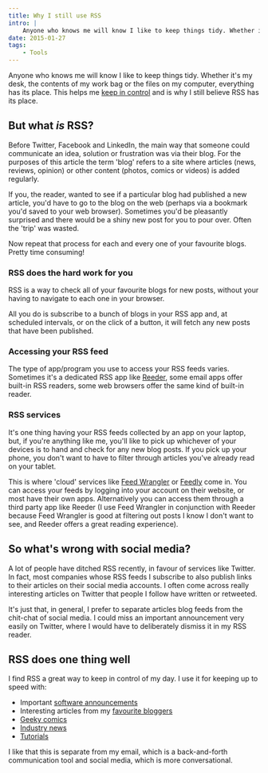 ```yaml
---
title: Why I still use RSS
intro: |
    Anyone who knows me will know I like to keep things tidy. Whether it's my desk, the contents of my work bag or the files on my computer, everything has its place. This helps me keep in control and is why I still believe RSS has its place.
date: 2015-01-27
tags:
    - Tools
---
```


Anyone who knows me will know I like to keep things tidy. Whether it's my desk, the contents of my work bag or the files on my computer, everything has its place. This helps me [keep in control](/blog/controlling-email) and is why I still believe RSS has its place.


## But what _is_ RSS?

Before Twitter, Facebook and LinkedIn, the main way that someone could communicate an idea, solution or frustration was via their blog. For the purposes of this article the term 'blog' refers to a site where articles (news, reviews, opinion) or other content (photos, comics or videos) is added regularly.

If you, the reader, wanted to see if a particular blog had published a new article, you'd have to go to the blog on the web (perhaps via a bookmark you'd saved to your web browser). Sometimes you'd be pleasantly surprised and there would be a shiny new post for you to pour over. Often the 'trip' was wasted.

Now repeat that process for each and every one of your favourite blogs. Pretty time consuming!


### RSS does the hard work for you

RSS is a way to check all of your favourite blogs for new posts, without your having to navigate to each one in your browser.

All you do is subscribe to a bunch of blogs in your RSS app and, at scheduled intervals, or on the click of a button, it will fetch any new posts that have been published.


### Accessing your RSS feed

The type of app/program you use to access your RSS feeds varies. Sometimes it's a dedicated RSS app like [Reeder](https://reederapp.com/), some email apps offer built-in RSS readers, some web browsers offer the same kind of built-in reader.


### RSS services

It's one thing having your RSS feeds collected by an app on your laptop, but, if you're anything like me, you'll like to pick up whichever of your devices is to hand and check for any new blog posts. If you pick up your phone, you don't want to have to filter through articles you've already read on your tablet.

This is where 'cloud' services like [Feed Wrangler](https://feedwrangler.net) or [Feedly](https://feedly.com) come in. You can access your feeds by logging into your account on their website, or most have their own apps. Alternatively you can access them through a third party app like Reeder (I use Feed Wrangler in conjunction with Reeder because Feed Wrangler is good at filtering out posts I know I don't want to see, and Reeder offers a great reading experience).


## So what's wrong with social media?

A lot of people have ditched RSS recently, in favour of services like Twitter. In fact, most companies whose RSS feeds I subscribe to also publish links to their articles on their social media accounts. I often come across really interesting articles on Twitter that people I follow have written or retweeted.

It's just that, in general, I prefer to separate articles blog feeds from the chit-chat of social media. I could miss an important announcement very easily on Twitter, where I would have to deliberately dismiss it in my RSS reader.


## RSS does one thing well

I find RSS a great way to keep in control of my day. I use it for keeping up to speed with:

- Important [software announcements](https://grabaperch.com/news)
- Interesting articles from my [favourite bloggers](https://www.zeldman.com)
- [Geeky comics](https://xkcd.com)
- [Industry news](https://www.webdesignernews.com)
- [Tutorials](https://webdesign.tutsplus.com)

I like that this is separate from my email, which is a back-and-forth communication tool and social media, which is more conversational.
